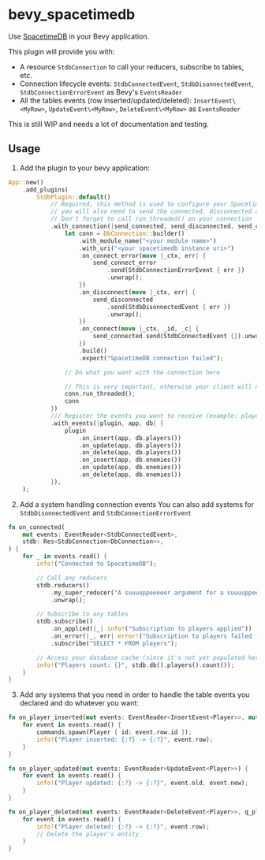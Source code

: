 # bevy_spacetimedb

Use [SpacetimeDB](https://spacetimedb.com) in your Bevy application.

This plugin will provide you with:

- A resource `StdbConnection` to call your reducers, subscribe to tables, etc.
- Connection lifecycle events: `StdbConnectedEvent`, `StdbDisonnectedEvent`, `StdbConnectionErrorEvent` as Bevy's `EventsReader`
- All the tables events (row inserted/updated/deleted): `InsertEvent\<MyRow>`, `UpdateEvent\<MyRow>`, `DeleteEvent\<MyRow>` as `EventsReader`

This is still WIP and needs a lot of documentation and testing.

## Usage

1. Add the plugin to your bevy application:

```rust
App::new()
    .add_plugins(
        StdbPlugin::default()
            // Required, this method is used to configure your SpacetimeDB connection
            // you will also need to send the connected, disconnected and connect_error with_events back to the plugin
            // Don't forget to call run_threaded() on your connection
            .with_connection(|send_connected, send_disconnected, send_connect_error, _| {
                let conn = DbConnection::builder()
                    .with_module_name("<your module name>")
                    .with_uri("<your spacetimedb instance uri>")
                    .on_connect_error(move |_ctx, err| {
                        send_connect_error
                            .send(StdbConnectionErrorEvent { err })
                            .unwrap();
                    })
                    .on_disconnect(move |_ctx, err| {
                        send_disconnected
                            .send(StdbDisonnectedEvent { err })
                            .unwrap();
                    })
                    .on_connect(move |_ctx, _id, _c| {
                        send_connected.send(StdbConnectedEvent {}).unwrap();
                    })
                    .build()
                    .expect("SpacetimeDB connection failed");

                // Do what you want with the connection here

                // This is very important, otherwise your client will never connect and receive data
                conn.run_threaded();
                conn
            })
            /// Register the events you want to receive (example: players and enemies inserted, updated, deleted)
            .with_events(|plugin, app, db| {
                plugin
                    .on_insert(app, db.players())
                    .on_update(app, db.players())
                    .on_delete(app, db.players())
                    .on_insert(app, db.enemies())
                    .on_update(app, db.enemies())
                    .on_delete(app, db.enemies())
            }),
    );
```

2. Add a system handling connection events
   You can also add systems for `StdbDisonnectedEvent` and `StdbConnectionErrorEvent`

```rust
fn on_connected(
    mut events: EventReader<StdbConnectedEvent>,
    stdb: Res<StdbConnection<DbConnection>>,
) {
    for _ in events.read() {
        info!("Connected to SpacetimeDB");

        // Call any reducers
        stdb.reducers()
            .my_super_reducer("A suuuuppeeeeer argument for a suuuuppeeeeer reducer")
            .unwrap();

        // Subscribe to any tables
        stdb.subscribe()
            .on_applied(|_| info!("Subscription to players applied"))
            .on_error(|_, err| error!("Subscription to players failed for: {}", err))
            .subscribe("SELECT * FROM players");

        // Access your database cache (since it's not yet populated here this line might return 0)
        info!("Players count: {}", stdb.db().players().count());
    }
}
```

3. Add any systems that you need in order to handle the table events you declared and do whatever you want:

```rust
fn on_player_inserted(mut events: EventReader<InsertEvent<Player>>, mut commands: Commands) {
    for event in events.read() {
        commands.spawn(Player { id: event.row.id });
        info!("Player inserted: {:?} -> {:?}", event.row);
    }
}

fn on_player_updated(mut events: EventReader<UpdateEvent<Player>>) {
    for event in events.read() {
        info!("Player updated: {:?} -> {:?}", event.old, event.new);
    }
}

fn on_player_deleted(mut events: EventReader<DeleteEvent<Player>>, q_players: Query<Entity, Player>) {
    for event in events.read() {
        info!("Player deleted: {:?} -> {:?}", event.row);
        // Delete the player's entity
    }
}
```
